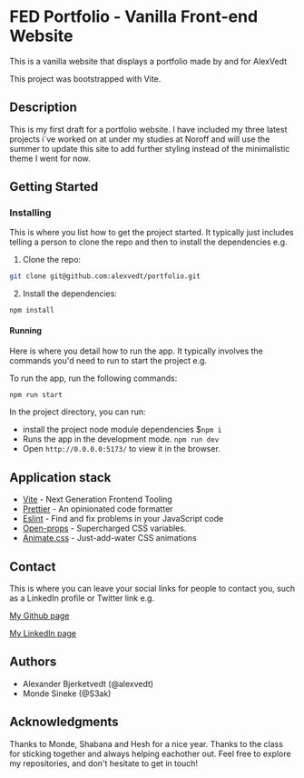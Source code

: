 # FED Portfolio - Vanilla Front-end Website

This is a vanilla website that displays a portfolio made by and for AlexVedt

This project was bootstrapped with Vite.

## Description

This is my first draft for a portfolio website. I have included my three latest projects i´ve worked on at under my studies at Noroff and will use the summer to update this site to add further styling instead of the minimalistic theme I went for now.

## Getting Started

### Installing

This is where you list how to get the project started. It typically just includes telling a person to clone the repo and then to install the dependencies e.g.

1. Clone the repo:

```bash
git clone git@github.com:alexvedt/portfolio.git
```

2. Install the dependencies:

```
npm install
```

#### Running

Here is where you detail how to run the app. It typically involves the commands you'd need to run to start the project e.g.

To run the app, run the following commands:

```bash
npm run start
```

In the project directory, you can run:

- install the project node module dependencies $`npm i`
- Runs the app in the development mode. `npm run dev`
- Open `http://0.0.0.0:5173/` to view it in the browser.

## Application stack

- [Vite](https://vitejs.dev/) - Next Generation Frontend Tooling
- [Prettier](https://prettier.io/) - An opinionated code formatter
- [Eslint](https://eslint.org/) - Find and fix problems in your JavaScript code
- [Open-props](https://open-props.style/) - Supercharged
  CSS variables.
- [Animate.css](https://animate.style/) - Just-add-water CSS animations

## Contact

This is where you can leave your social links for people to contact you, such as a LinkedIn profile or Twitter link e.g.

[My Github page](www.github.com/alexvedt)

[My LinkedIn page](https://www.linkedin.com/in/alexander-bjerketvedt-a22665171/)

## Authors

- Alexander Bjerketvedt (@alexvedt)
- Monde Sineke (@S3ak)

## Acknowledgments

Thanks to Monde, Shabana and Hesh for a nice year. Thanks to the class for sticking together and always helping eachother out.
Feel free to explore my repositories, and don't hesitate to get in touch!
